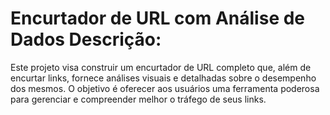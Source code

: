 
# Encurtador de URL com Análise de Dados Descrição:

Este projeto visa construir um encurtador de URL completo que, além de encurtar links, fornece análises visuais e detalhadas sobre o desempenho dos mesmos. O objetivo é oferecer aos usuários uma ferramenta poderosa para gerenciar e compreender melhor o tráfego de seus links.

